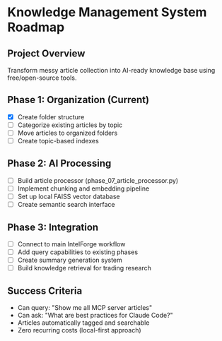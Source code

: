 # Knowledge Management System Roadmap

## Project Overview
Transform messy article collection into AI-ready knowledge base using free/open-source tools.

## Phase 1: Organization (Current)
- [x] Create folder structure
- [ ] Categorize existing articles by topic
- [ ] Move articles to organized folders
- [ ] Create topic-based indexes

## Phase 2: AI Processing
- [ ] Build article processor (phase_07_article_processor.py)
- [ ] Implement chunking and embedding pipeline
- [ ] Set up local FAISS vector database
- [ ] Create semantic search interface

## Phase 3: Integration
- [ ] Connect to main IntelForge workflow
- [ ] Add query capabilities to existing phases
- [ ] Create summary generation system
- [ ] Build knowledge retrieval for trading research

## Success Criteria
- Can query: "Show me all MCP server articles"
- Can ask: "What are best practices for Claude Code?"
- Articles automatically tagged and searchable
- Zero recurring costs (local-first approach)
